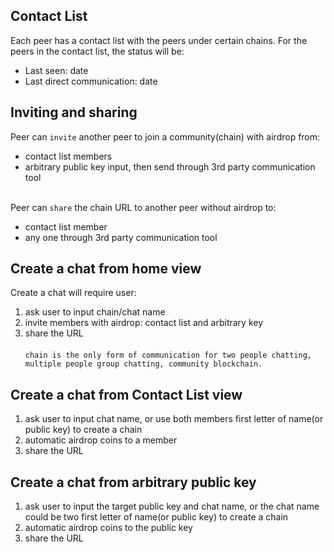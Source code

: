 ## Contact List
Each peer has a contact list with the peers under certain chains. For the peers in the contact list, the status will be:
- Last seen: date
- Last direct communication: date

## Inviting and sharing
Peer can `invite` another peer to join a community(chain) with airdrop from: 
  * contact list members
  * arbitrary public key input, then send through 3rd party communication tool  <br> <br>

Peer can `share` the chain URL to another peer without airdrop to:  
  * contact list member
  * any one through 3rd party communication tool
  
## Create a chat from home view
Create a chat will require user: 
1. ask user to input chain/chat name
2. invite members with airdrop: contact list and arbitrary key
3. share the URL <br><br>
`chain is the only form of communication for two people chatting, multiple people group chatting, community blockchain.`

## Create a chat from Contact List view
1. ask user to input chat name, or use both members first letter of name(or public key) to create a chain
2. automatic airdrop coins to a member
3. share the URL

## Create a chat from arbitrary public key
1. ask user to input the target public key and chat name, or the chat name could be two first letter of name(or public key) to create a chain
2. automatic airdrop coins to the public key
3. share the URL
